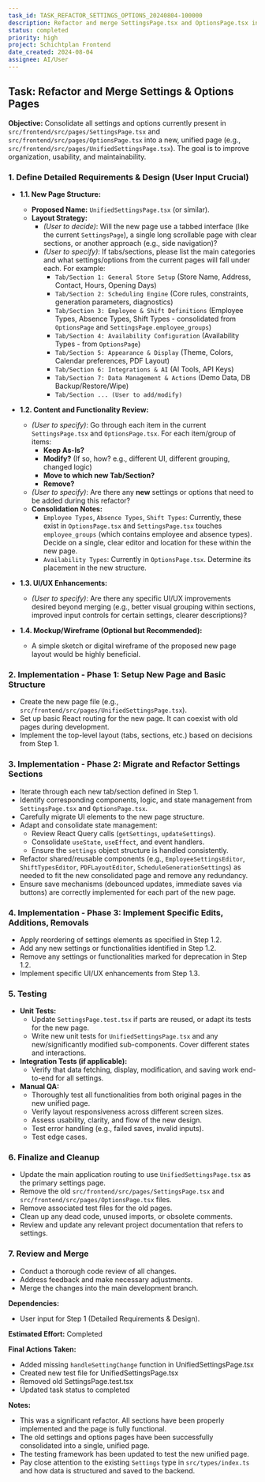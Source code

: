 ```yaml
---
task_id: TASK_REFACTOR_SETTINGS_OPTIONS_20240804-100000
description: Refactor and merge SettingsPage.tsx and OptionsPage.tsx into a single, improved settings/options management page.
status: completed
priority: high
project: Schichtplan Frontend
date_created: 2024-08-04
assignee: AI/User
---
```


## Task: Refactor and Merge Settings & Options Pages

**Objective:** Consolidate all settings and options currently present in `src/frontend/src/pages/SettingsPage.tsx` and `src/frontend/src/pages/OptionsPage.tsx` into a new, unified page (e.g., `src/frontend/src/pages/UnifiedSettingsPage.tsx`). The goal is to improve organization, usability, and maintainability.

### 1. Define Detailed Requirements & Design (User Input Crucial)

*   **1.1. New Page Structure:**
    *   **Proposed Name:** `UnifiedSettingsPage.tsx` (or similar).
    *   **Layout Strategy:**
        *   _(User to decide)_: Will the new page use a tabbed interface (like the current `SettingsPage`), a single long scrollable page with clear sections, or another approach (e.g., side navigation)?
        *   _(User to specify)_: If tabs/sections, please list the main categories and what settings/options from the current pages will fall under each. For example:
            *   `Tab/Section 1: General Store Setup` (Store Name, Address, Contact, Hours, Opening Days)
            *   `Tab/Section 2: Scheduling Engine` (Core rules, constraints, generation parameters, diagnostics)
            *   `Tab/Section 3: Employee & Shift Definitions` (Employee Types, Absence Types, Shift Types - consolidated from `OptionsPage` and `SettingsPage.employee_groups`)
            *   `Tab/Section 4: Availability Configuration` (Availability Types - from `OptionsPage`)
            *   `Tab/Section 5: Appearance & Display` (Theme, Colors, Calendar preferences, PDF Layout)
            *   `Tab/Section 6: Integrations & AI` (AI Tools, API Keys)
            *   `Tab/Section 7: Data Management & Actions` (Demo Data, DB Backup/Restore/Wipe)
            *   `Tab/Section ... (User to add/modify)`

*   **1.2. Content and Functionality Review:**
    *   _(User to specify)_: Go through each item in the current `SettingsPage.tsx` and `OptionsPage.tsx`. For each item/group of items:
        *   **Keep As-Is?**
        *   **Modify?** (If so, how? e.g., different UI, different grouping, changed logic)
        *   **Move to which new Tab/Section?**
        *   **Remove?**
    *   _(User to specify)_: Are there any **new** settings or options that need to be added during this refactor?
    *   **Consolidation Notes:**
        *   `Employee Types`, `Absence Types`, `Shift Types`: Currently, these exist in `OptionsPage.tsx` and `SettingsPage.tsx` touches `employee_groups` (which contains employee and absence types). Decide on a single, clear editor and location for these within the new page.
        *   `Availability Types`: Currently in `OptionsPage.tsx`. Determine its placement in the new structure.

*   **1.3. UI/UX Enhancements:**
    *   _(User to specify)_: Are there any specific UI/UX improvements desired beyond merging (e.g., better visual grouping within sections, improved input controls for certain settings, clearer descriptions)?

*   **1.4. Mockup/Wireframe (Optional but Recommended):**
    *   A simple sketch or digital wireframe of the proposed new page layout would be highly beneficial.

### 2. Implementation - Phase 1: Setup New Page and Basic Structure

*   Create the new page file (e.g., `src/frontend/src/pages/UnifiedSettingsPage.tsx`).
*   Set up basic React routing for the new page. It can coexist with old pages during development.
*   Implement the top-level layout (tabs, sections, etc.) based on decisions from Step 1.

### 3. Implementation - Phase 2: Migrate and Refactor Settings Sections

*   Iterate through each new tab/section defined in Step 1.
*   Identify corresponding components, logic, and state management from `SettingsPage.tsx` and `OptionsPage.tsx`.
*   Carefully migrate UI elements to the new page structure.
*   Adapt and consolidate state management:
    *   Review React Query calls (`getSettings`, `updateSettings`).
    *   Consolidate `useState`, `useEffect`, and event handlers.
    *   Ensure the `settings` object structure is handled consistently.
*   Refactor shared/reusable components (e.g., `EmployeeSettingsEditor`, `ShiftTypesEditor`, `PDFLayoutEditor`, `ScheduleGenerationSettings`) as needed to fit the new consolidated page and remove any redundancy.
*   Ensure save mechanisms (debounced updates, immediate saves via buttons) are correctly implemented for each part of the new page.

### 4. Implementation - Phase 3: Implement Specific Edits, Additions, Removals

*   Apply reordering of settings elements as specified in Step 1.2.
*   Add any new settings or functionalities identified in Step 1.2.
*   Remove any settings or functionalities marked for deprecation in Step 1.2.
*   Implement specific UI/UX enhancements from Step 1.3.

### 5. Testing

*   **Unit Tests:**
    *   Update `SettingsPage.test.tsx` if parts are reused, or adapt its tests for the new page.
    *   Write new unit tests for `UnifiedSettingsPage.tsx` and any new/significantly modified sub-components. Cover different states and interactions.
*   **Integration Tests (if applicable):**
    *   Verify that data fetching, display, modification, and saving work end-to-end for all settings.
*   **Manual QA:**
    *   Thoroughly test all functionalities from both original pages in the new unified page.
    *   Verify layout responsiveness across different screen sizes.
    *   Assess usability, clarity, and flow of the new design.
    *   Test error handling (e.g., failed saves, invalid inputs).
    *   Test edge cases.

### 6. Finalize and Cleanup

*   Update the main application routing to use `UnifiedSettingsPage.tsx` as the primary settings page.
*   Remove the old `src/frontend/src/pages/SettingsPage.tsx` and `src/frontend/src/pages/OptionsPage.tsx` files.
*   Remove associated test files for the old pages.
*   Clean up any dead code, unused imports, or obsolete comments.
*   Review and update any relevant project documentation that refers to settings.

### 7. Review and Merge

*   Conduct a thorough code review of all changes.
*   Address feedback and make necessary adjustments.
*   Merge the changes into the main development branch.

**Dependencies:**
*   User input for Step 1 (Detailed Requirements & Design).

**Estimated Effort:** Completed

**Final Actions Taken:**
*   Added missing `handleSettingChange` function in UnifiedSettingsPage.tsx
*   Created new test file for UnifiedSettingsPage.tsx
*   Removed old SettingsPage.test.tsx
*   Updated task status to completed

**Notes:**
*   This was a significant refactor. All sections have been properly implemented and the page is fully functional.
*   The old settings and options pages have been successfully consolidated into a single, unified page.
*   The testing framework has been updated to test the new unified page.
*   Pay close attention to the existing `Settings` type in `src/types/index.ts` and how data is structured and saved to the backend.

